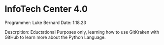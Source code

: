 # InfoTech Center 4.0


Programmer: Luke Bernard
Date: 1.18.23

Descrpition: Eductational Purposes only, learning how to use GitKraken with GitHub to learn more about the Python Language. 

